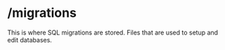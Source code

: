 # /migrations

This is where SQL migrations are stored. Files that are used to setup and edit databases.
